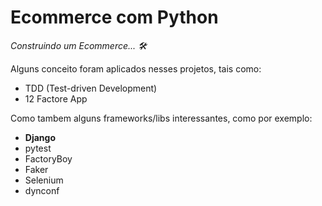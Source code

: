 # Ecommerce com Python

*Construindo um Ecommerce... 🛠*

Alguns conceito foram aplicados nesses projetos, tais como:

- TDD (Test-driven Development)
- 12 Factore App

Como tambem alguns frameworks/libs interessantes, como por exemplo:

- **Django**
- pytest
- FactoryBoy
- Faker
- Selenium
- dynconf